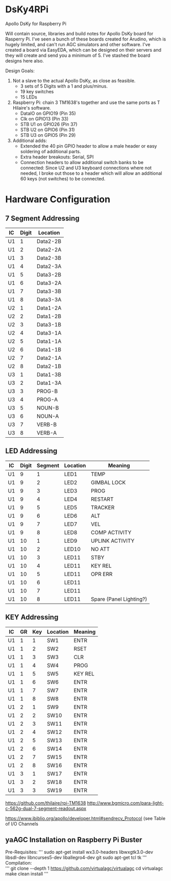 # DsKy4RPi #
Apollo DsKy for Raspberry Pi

Will contain source, libraries and build notes for Apollo DsKy board for Rasperry Pi. I've seen a bunch of these boards created for Arudino, which is hugely limited, and can't run AGC simulators and other software. I've created a board via EasyEDA, which can be designed on their servers and they will create and send you a minimum of 5. I've stashed the board designs here also.

Design Goals:

1. Not a slave to the actual Apollo DsKy, as close as feasible. 
     * 3 sets of 5 Digits with a 1 and plus/minus.
     * 19 key switches
     * 15 LEDs
2. Raspberry Pi: chain 3 TM1638's together and use the same ports as T Hilaire's software.
     * DataIO on GPIO19 (Pin 35)
     * Clk on GPIO13 (Pin 33)
     * STB U1 on GPIO26 (Pin 37)
     * STB U2 on GPIO6 (Pin 31)
     * STB U3 on GPIO5 (Pin 29)
3. Additional adds:
     * Extended the 40 pin GPIO header to allow a male header or easy soldering of additional parts.
     * Extra header breakouts: Serial, SPI
     * Connection headers to allow additional switch banks to be connected: Since U2 and U3 keyboard connections where not needed, I broke out those to a header which will allow an additional 60 keys (not switches) to be connected. 

# Hardware Configuration #

## 7 Segment Addressing ##

| IC | Digit | Location |
| ---- | ---- | ---------- |
| U1 | 1 | Data2-2B |
| U1 | 2 | Data2-2A |
| U1 | 3 | Data2-3B |
| U1 | 4 | Data2-3A |
| U1 | 5 | Data3-2B |
| U1 | 6 | Data3-2A |
| U1 | 7 | Data3-3B |
| U1 | 8 | Data3-3A |
| U2 | 1 | Data1-2A |
| U2 | 2 | Data1-2B |
| U2 | 3 | Data3-1B |
| U2 | 4 | Data3-1A |
| U2 | 5 | Data1-1A |
| U2 | 6 | Data1-1B |
| U2 | 7 | Data2-1A |
| U2 | 8 | Data2-1B |
| U3 | 1 | Data1-3B |
| U3 | 2 | Data1-3A |
| U3 | 3 | PROG-B |
| U3 | 4 | PROG-A |
| U3 | 5 | NOUN-B |
| U3 | 6 | NOUN-A |
| U3 | 7 | VERB-B |
| U3 | 8 | VERB-A |

## LED Addressing ##

| IC | Digit | Segment | Location | Meaning | 
| ---- | ---- | --- | ---------- | ----------- |
| U1 | 9 | 1 | LED1 | TEMP |
| U1 | 9 | 2 | LED2 | GIMBAL LOCK |
| U1 | 9 | 3 | LED3 | PROG |
| U1 | 9 | 4 | LED4 | RESTART |
| U1 | 9 | 5 | LED5 | TRACKER |
| U1 | 9 | 6 | LED6 | ALT |
| U1 | 9 | 7 | LED7 | VEL |
| U1 | 9 | 8 | LED8 | COMP ACTIVITY |
| U1 | 10 | 1 | LED9 | UPLINK ACTIVITY |
| U1 | 10 | 2 | LED10 | NO ATT |
| U1 | 10 | 3 | LED11 | STBY |
| U1 | 10 | 4 | LED11 | KEY REL |
| U1 | 10 | 5 | LED11 | OPR ERR |
| U1 | 10 | 6 | LED11 |  |
| U1 | 10 | 7 | LED11 |  |
| U1 | 10 | 8 | LED11 | Spare (Panel Lighting?) |

## KEY Addressing ##
| IC | GR | Key | Location | Meaning | 
| ---| ---- | --- | ---------- | ----------- |
| U1 | 1 | 1 | SW1 | ENTR |
| U1 | 1 | 2 | SW2 | RSET |
| U1 | 1 | 3 | SW3 | CLR |
| U1 | 1 | 4 | SW4 | PROG |
| U1 | 1 | 5 | SW5 | KEY REL |
| U1 | 1 | 6 | SW6 | ENTR |
| U1 | 1 | 7 | SW7 | ENTR |
| U1 | 1 | 8 | SW8 | ENTR |
| U1 | 2 | 1 | SW9 | ENTR |
| U1 | 2 | 2 | SW10 | ENTR |
| U1 | 2 | 3 | SW11 | ENTR |
| U1 | 2 | 4 | SW12 | ENTR |
| U1 | 2 | 5 | SW13 | ENTR |
| U1 | 2 | 6 | SW14 | ENTR |
| U1 | 2 | 7 | SW15 | ENTR |
| U1 | 2 | 8 | SW16 | ENTR |
| U1 | 3 | 1 | SW17 | ENTR |
| U1 | 3 | 2 | SW18 | ENTR |
| U1 | 3 | 3 | SW19 | ENTR |



https://github.com/thilaire/rpi-TM1638
http://www.bgmicro.com/para-light-c-562g-dual-7-segment-readout.aspx

https://www.ibiblio.org/apollo/developer.html#sendrecv_Protocol
(see Table of I/O Channels

## yaAGC Installation on Raspberry Pi Buster ##
Pre-Requisites:
'''
sudo apt-get install wx3.0-headers libwxgtk3.0-dev libsdl-dev libncurses5-dev liballegro4-dev git sudo apt-get tcl tk
'''
Compilation:  
'''
git clone --depth 1 https://github.com/virtualagc/virtualagc
cd virtualagc
make clean install
'''
